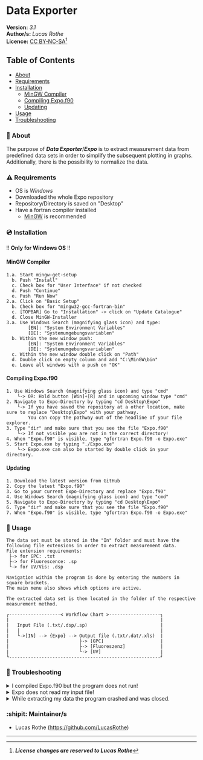 # Data Exporter 

**Version:** _3.1_ <br>
**Author/s:** _Lucas Rothe_<br>
**Licence:** [CC BY-NC-SA](https://creativecommons.org/licenses/by-nc-sa/4.0/legalcode)[^1] <br>

## Table of Contents
- [About](#about)
- [Requirements](#requirements)
- [Installation](#installation)
  - [MinGW Compiler](#mingw-compiler)
  - [Compiling Expo.f90](#compiling-expof90)
  - [Updating](#updating)
- [Usage](#usage)
- [Troubleshooting](#troubleshooting)


### :dart: About
    
The purpose of ***Data Exporter***/***Expo*** is to extract measurement data from predefined data sets in order to simplify the subsequent plotting in graphs. Additionally, there is the possibility to normalize the data.

### :warning: Requirements
- OS is _Windows_
- Downloaded the whole Expo repository
- Repository/Directory is saved on "Desktop"
- Have a fortran compiler installed
  - [MinGW](https://sourceforge.net/projects/mingw/) is recommended 

### :cd: Installation
 :bangbang: **Only for Windows OS** :bangbang:
 
 #### MinGW Compiler
    1.a. Start mingw-get-setup
      b. Push "Install"
      c. Check box for "User Interface" if not checked
      d. Push "Continue"
      e. Push "Run Now"
    2.a. Click on "Basic Setup"
      b. Check box for "mingw32-gcc-fortran-bin"
      c. [TOPBAR] Go to "Installation" -> click on "Update Catalogue"
      d. Close MinGW-Installer
    3.a. Use Windows Search (magnifying glass icon) and type:
            [EN]: "System Environment Variables"
            [DE]: "Systemumgebungsvariablen"  
      b. Within the new window push: 
            [EN]: "System Environment Variables"
            [DE]: "Systemumgebungsvariablen"
      c. Within the new window double click on "Path" 
      d. Double click on empty column and add "C:\MinGW\bin"
      e. Leave all windwos with a push on "OK"      

 #### Compiling Expo.f90
    1. Use Windows Search (magnifying glass icon) and type "cmd"
        └-> OR: Hold button [Win]+[R] and in upcoming window type "cmd"
    2. Navigate to Expo-Directory by typing "cd Desktop\Expo"
        └-> If you have saved the repository at a other location, make sure to replace "Desktop\Expo" with your pathway.
            You can copy the pathway out of the headline of your file explorer.
    3. Type "dir" and make sure that you see the file "Expo.f90"
        └-> If not visible you are not in the correct directory!
    4. When "Expo.f90" is visible, type "gfortran Expo.f90 -o Expo.exe"
    5. Start Expo.exe by typing "./Expo.exe"
        └-> Expo.exe can also be started by double click in your directory.

 #### Updating
    1. Download the latest version from GitHub
    2. Copy the latest "Expo.f90"
    3. Go to your current Expo-Directory and replace "Expo.f90"
    4. Use Windows Search (magnifying glass icon) and type "cmd"
    5. Navigate to Expo-Directory by typing "cd Desktop\Expo"
    6. Type "dir" and make sure that you see the file "Expo.f90"
    7. When "Expo.f90" is visible, type "gfortran Expo.f90 -o Expo.exe"

### :notebook: Usage
    The data set must be stored in the "In" folder and must have the following file extensions in order to extract measurement data.
    File extension requirements:
     ├-> for GPC: .txt
     ├-> for Fluorescence: .sp
     └-> for UV/Vis: .dsp

    Navigation within the program is done by entering the numbers in square brackets.
    The main menu also shows which options are active.

    The extracted data set is then located in the folder of the respective measurement method.
    
    ┌-------------------< Workflow Chart >-------------------┐
    |                                                        |
    |   Input File (.txt/.dsp/.sp)                           |
    |   |                                                    |
    |   └->[IN] --> {Expo} --> Output file (.txt/.dat/.xls)  |
    |                          ├-> [GPC]                     |
    |                          ├-> [Fluoreszenz]             |
    |                          └-> [UV]                      |
    └--------------------------------------------------------┘

### :anger: Troubleshooting
  <details>
    <summary>I compiled Expo.f90 but the program does not run!</summary>
        Please restart your computer and try again. If this does not change anything, recompile Expo.f90.
  </details>

  <details>
    <summary>Expo does not read my input file!</summary>
        Make sure that your file fit the file extension requirements.
  </details>

  <details>
    <summary>While extracting my data the program crashed and was closed.</summary>
        Your data set probably contains a value which does not correspond to the read-in format.
        Often this value is slightly longer than the majority of the values. If it is possible, the
        format should be adjusted.
  </details>

### :shipit: Maintainer/s
- Lucas Rothe (https://github.com/LucasRothe)

-----------------------
[^1]:***License changes are reserved to Lucas Rothe***